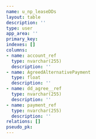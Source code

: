 ```yaml
---
name: u_np_leaseDDs
layout: table
description: ''
type: user
app_area: ''
primary_key: 
indexes: []
columns:
- name: account_ref
  type: nvarchar(255)
  description: ''
- name: AgreedAlternativePayment
  type: float
  description: ''
- name: dd_agree__ref
  type: nvarchar(255)
  description: ''
- name: payment_ref
  type: nvarchar(255)
  description: ''
relations: []
pseudo_pk: 
---
```


